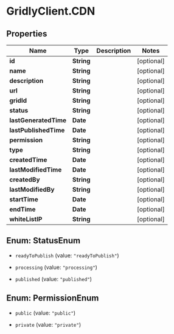 # GridlyClient.CDN

## Properties

Name | Type | Description | Notes
------------ | ------------- | ------------- | -------------
**id** | **String** |  | [optional] 
**name** | **String** |  | [optional] 
**description** | **String** |  | [optional] 
**url** | **String** |  | [optional] 
**gridId** | **String** |  | [optional] 
**status** | **String** |  | [optional] 
**lastGeneratedTime** | **Date** |  | [optional] 
**lastPublishedTime** | **Date** |  | [optional] 
**permission** | **String** |  | [optional] 
**type** | **String** |  | [optional] 
**createdTime** | **Date** |  | [optional] 
**lastModifiedTime** | **Date** |  | [optional] 
**createdBy** | **String** |  | [optional] 
**lastModifiedBy** | **String** |  | [optional] 
**startTime** | **Date** |  | [optional] 
**endTime** | **Date** |  | [optional] 
**whiteListIP** | **String** |  | [optional] 



## Enum: StatusEnum


* `readyToPublish` (value: `"readyToPublish"`)

* `processing` (value: `"processing"`)

* `published` (value: `"published"`)





## Enum: PermissionEnum


* `public` (value: `"public"`)

* `private` (value: `"private"`)




